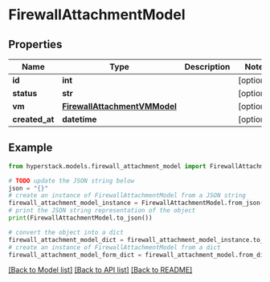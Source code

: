 # FirewallAttachmentModel


## Properties

Name | Type | Description | Notes
------------ | ------------- | ------------- | -------------
**id** | **int** |  | [optional] 
**status** | **str** |  | [optional] 
**vm** | [**FirewallAttachmentVMModel**](FirewallAttachmentVMModel.md) |  | [optional] 
**created_at** | **datetime** |  | [optional] 

## Example

```python
from hyperstack.models.firewall_attachment_model import FirewallAttachmentModel

# TODO update the JSON string below
json = "{}"
# create an instance of FirewallAttachmentModel from a JSON string
firewall_attachment_model_instance = FirewallAttachmentModel.from_json(json)
# print the JSON string representation of the object
print(FirewallAttachmentModel.to_json())

# convert the object into a dict
firewall_attachment_model_dict = firewall_attachment_model_instance.to_dict()
# create an instance of FirewallAttachmentModel from a dict
firewall_attachment_model_form_dict = firewall_attachment_model.from_dict(firewall_attachment_model_dict)
```
[[Back to Model list]](../README.md#documentation-for-models) [[Back to API list]](../README.md#documentation-for-api-endpoints) [[Back to README]](../README.md)


